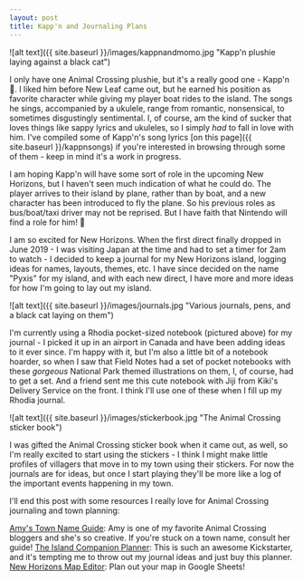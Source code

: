 ```yaml
---
layout: post
title: Kapp'n and Journaling Plans
---
```


![alt text]({{ site.baseurl }}/images/kappnandmomo.jpg "Kapp'n plushie laying against a black cat")

I only have one Animal Crossing plushie, but it's a really good one - Kapp'n 💚. I liked him before New Leaf came out, but he earned his position as favorite character while giving my player boat rides to the island. The songs he sings, accompanied by a ukulele, range from romantic, nonsensical, to sometimes disgustingly sentimental. I, of course, am the kind of sucker that loves things like sappy lyrics and ukuleles, so I simply *had* to fall in love with him. I've compiled some of Kapp'n's song lyrics [on this page]({{ site.baseurl }}/kappnsongs) if you're interested in browsing through some of them - keep in mind it's a work in progress. 

I am hoping Kapp'n will have some sort of role in the upcoming New Horizons, but I haven't seen much indication of what he could do. The player arrives to their island by plane, rather than by boat, and a new character has been introduced to fly the plane. So his previous roles as bus/boat/taxi driver may not be reprised. But I have faith that Nintendo will find a role for him! 🤞

I am so excited for New Horizons. When the first direct finally dropped in June 2019 - I was visiting Japan at the time and had to set a timer for 2am to watch - I decided to keep a journal for my New Horizons island, logging ideas for names, layouts, themes, etc. I have since decided on the name "Pyxis" for my island, and with each new direct, I have more and more ideas for how I'm going to lay out my island.

![alt text]({{ site.baseurl }}/images/journals.jpg "Various journals, pens, and a black cat laying on them")

I'm currently using a Rhodia pocket-sized notebook (pictured above) for my journal - I picked it up in an airport in Canada and have been adding ideas to it ever since. I'm happy with it, but I'm also a little bit of a notebook hoarder, so when I saw that Field Notes had a set of pocket notebooks with these *gorgeous* National Park themed illustrations on them, I, of course, had to get a set. And a friend sent me this cute notebook with Jiji from Kiki's Delivery Service on the front. I think I'll use one of these when I fill up my Rhodia journal. 

![alt text]({{ site.baseurl }}/images/stickerbook.jpg "The Animal Crossing sticker book")

I was gifted the Animal Crossing sticker book when it came out, as well, so I'm really excited to start using the stickers - I think I might make little profiles of villagers that move in to my town using their stickers. For now the journals are for ideas, but once I start playing they'll be more like a log of the important events happening in my town.

I'll end this post with some resources I really love for Animal Crossing journaling and town planning:

[Amy's Town Name Guide](https://aforestlife.com/guides/animal-crossing-town-name-ideas-and-methods/): Amy is one of my favorite Animal Crossing bloggers and she's so creative. If you're stuck on a town name, consult her guide!
[The Island Companion Planner](https://www.kickstarter.com/projects/156066800/the-island-companion-planner): This is such an awesome Kickstarter, and it's tempting me to throw out my journal ideas and just buy this planner.
[New Horizons Map Editor](https://www.reddit.com/r/AnimalCrossing/comments/f9iuce/new_horizons_map_editor_now_live_see_comments_for/): Plan out your map in Google Sheets!
